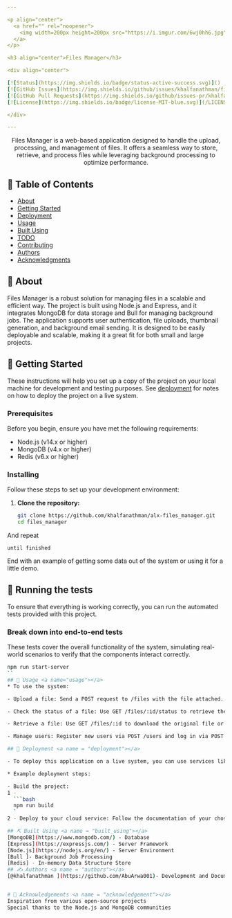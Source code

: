 ```yaml
---

<p align="center">
  <a href="" rel="noopener">
    <img width=200px height=200px src="https://i.imgur.com/6wj0hh6.jpg" alt="Project logo">
  </a>
</p>

<h3 align="center">Files Manager</h3>

<div align="center">

[![Status](https://img.shields.io/badge/status-active-success.svg)]()
[![GitHub Issues](https://img.shields.io/github/issues/khalfanathman/files_manager.svg)](https://github.com/khalfanathman/files_manager/issues)
[![GitHub Pull Requests](https://img.shields.io/github/issues-pr/khalfanathman/files_manager.svg)](https://github.com/khalfanathman/files_manager/pulls)
[![License](https://img.shields.io/badge/license-MIT-blue.svg)](/LICENSE)

</div>

---
```


<p align="center">
  Files Manager is a web-based application designed to handle the upload, processing, and management of files. It offers a seamless way to store, retrieve, and process files while leveraging background processing to optimize performance.
  <br> 
</p>

## 📝 Table of Contents

- [About](#about)
- [Getting Started](#getting_started)
- [Deployment](#deployment)
- [Usage](#usage)
- [Built Using](#built_using)
- [TODO](../TODO.md)
- [Contributing](../CONTRIBUTING.md)
- [Authors](#authors)
- [Acknowledgments](#acknowledgement)

## 🧐 About <a name = "about"></a>

Files Manager is a robust solution for managing files in a scalable and efficient way. The project is built using Node.js and Express, and it integrates MongoDB for data storage and Bull for managing background jobs. The application supports user authentication, file uploads, thumbnail generation, and background email sending. It is designed to be easily deployable and scalable, making it a great fit for both small and large projects.

## 🏁 Getting Started <a name = "getting_started"></a>

These instructions will help you set up a copy of the project on your local machine for development and testing purposes. See [deployment](#deployment) for notes on how to deploy the project on a live system.

### Prerequisites

Before you begin, ensure you have met the following requirements:

- Node.js (v14.x or higher)
- MongoDB (v4.x or higher)
- Redis (v6.x or higher)

### Installing

Follow these steps to set up your development environment:

1. **Clone the repository:**
   ```bash
   git clone https://github.com/khalfanathman/alx-files_manager.git
   cd files_manager


And repeat

```
until finished
```

End with an example of getting some data out of the system or using it for a little demo.

## 🔧 Running the tests <a name = "tests"></a>

To ensure that everything is working correctly, you can run the automated tests provided with this project.

### Break down into end-to-end tests

These tests cover the overall functionality of the system, simulating real-world scenarios to verify that the components interact correctly.

```bash
npm run start-server
``
## 🎈 Usage <a name="usage"></a>
* To use the system:

- Upload a file: Send a POST request to /files with the file attached.

- Check the status of a file: Use GET /files/:id/status to retrieve the current processing status of your file.

- Retrieve a file: Use GET /files/:id to download the original file or its thumbnail.

- Manage users: Register new users via POST /users and log in via POST /auth.

## 🚀 Deployment <a name = "deployment"></a>

- To deploy this application on a live system, you can use services like Heroku, AWS, or DigitalOcean. Ensure you have configured your environment variables for production use.

* Example deployment steps:

- Build the project:
1 - 
  ```bash
  npm run build
  `
2 - Deploy to your cloud service: Follow the documentation of your chosen cloud service to deploy the built project.

## ⛏️ Built Using <a name = "built_using"></a>
[MongoDB](https://www.mongodb.com/) - Database
[Express](https://expressjs.com/) - Server Framework
[Node.js](https://nodejs.org/en/) - Server Environment
[Bull ]- Background Job Processing
[Redis] - In-memory Data Structure Store
## ✍️ Authors <a name = "authors"></a>
[@khalfanathman ](https://github.com/AbuArwa001)- Development and Documentation


# 🎉 Acknowledgements <a name = "acknowledgement"></a>
Inspiration from various open-source projects
Special thanks to the Node.js and MongoDB communities

